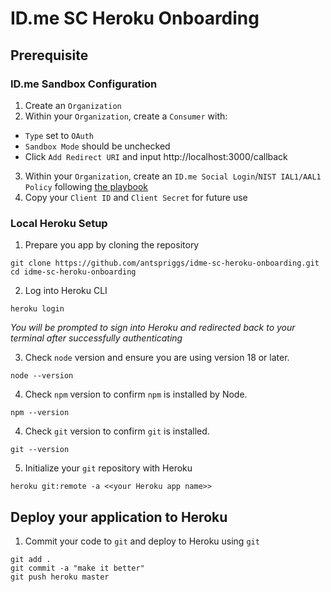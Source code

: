 # ID.me SC Heroku Onboarding

## Prerequisite

### ID.me Sandbox Configuration

1. Create an `Organization` 
2. Within your `Organization`, create a `Consumer` with:
  - `Type` set to `OAuth`
  - `Sandbox Mode` should be unchecked
  - Click `Add Redirect URI` and input http://localhost:3000/callback
3. Within your `Organization`, create an `ID.me Social Login`/`NIST IAL1/AAL1` `Policy` following [the playbook]()
4. Copy your `Client ID` and `Client Secret` for future use

### Local Heroku Setup

1. Prepare you app by cloning the repository 

```
git clone https://github.com/antspriggs/idme-sc-heroku-onboarding.git
cd idme-sc-heroku-onboarding
```

2. Log into Heroku CLI

```
heroku login
```

*You will be prompted to sign into Heroku and redirected back to your terminal after successfully authenticating*

3. Check `node` version and ensure you are using version 18 or later.

```
node --version
```

4. Check `npm` version to confirm `npm` is installed by Node.

```
npm --version
```

4. Check `git` version to confirm `git` is installed.

```
git --version
```

5. Initialize your `git` repository with Heroku

```
heroku git:remote -a <<your Heroku app name>>
```



## Deploy your application to Heroku

1. Commit your code to `git` and deploy to Heroku using `git`

```
git add .
git commit -a "make it better"
git push heroku master
```
